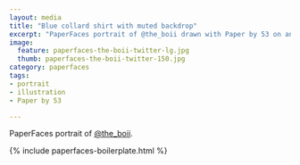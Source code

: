 ```yaml
---
layout: media
title: "Blue collard shirt with muted backdrop"
excerpt: "PaperFaces portrait of @the_boii drawn with Paper by 53 on an iPad."
image: 
  feature: paperfaces-the-boii-twitter-lg.jpg
  thumb: paperfaces-the-boii-twitter-150.jpg
category: paperfaces
tags: 
- portrait
- illustration
- Paper by 53

---
```


PaperFaces portrait of [@the_boii](http://twitter.com/the_boii).

{% include paperfaces-boilerplate.html %}